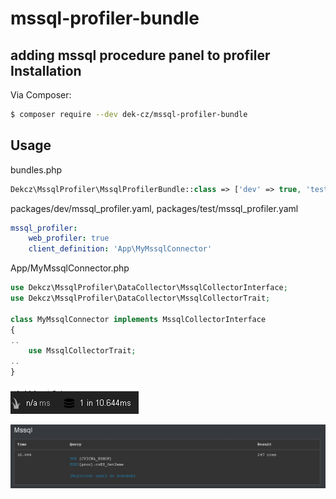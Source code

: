 # mssql-profiler-bundle
adding  mssql procedure panel to profiler
Installation
------------

Via Composer:

```sh
$ composer require --dev dek-cz/mssql-profiler-bundle
```


Usage
-----
bundles.php
```php
Dekcz\MssqlProfiler\MssqlProfilerBundle::class => ['dev' => true, 'test' => true],
```

packages/dev/mssql_profiler.yaml, packages/test/mssql_profiler.yaml
```yaml
mssql_profiler:
    web_profiler: true
    client_definition: 'App\MyMssqlConnector'
```
App/MyMssqlConnector.php
```php
use Dekcz\MssqlProfiler\DataCollector\MssqlCollectorInterface;
use Dekcz\MssqlProfiler\DataCollector\MssqlCollectorTrait;

class MyMssqlConnector implements MssqlCollectorInterface
{
..
    use MssqlCollectorTrait;
..
}
```

![Alt text](src/Resources/public/preview1.jpg?raw=true "Toolbar")

![Alt text](src/Resources/public/preview2.jpg?raw=true "Profiler")